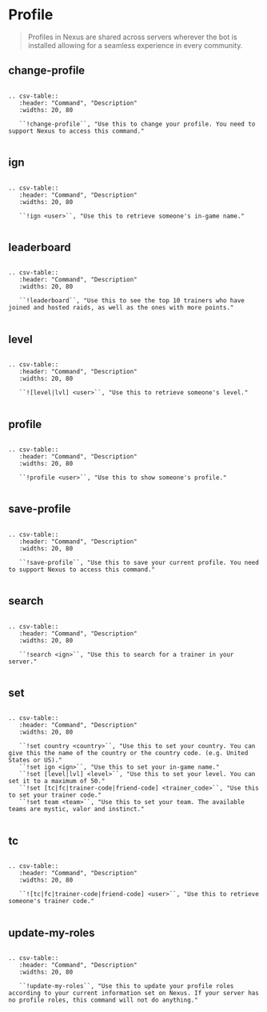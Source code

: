 # Profile

> Profiles in Nexus are shared across servers wherever the bot is installed allowing for a seamless experience in every community.

## change-profile

```eval_rst

.. csv-table::
   :header: "Command", "Description"
   :widths: 20, 80

   ``!change-profile``, "Use this to change your profile. You need to support Nexus to access this command."
 
```

## ign

```eval_rst

.. csv-table::
   :header: "Command", "Description"
   :widths: 20, 80

   ``!ign <user>``, "Use this to retrieve someone's in-game name."
 
```

## leaderboard

```eval_rst

.. csv-table::
   :header: "Command", "Description"
   :widths: 20, 80

   ``!leaderboard``, "Use this to see the top 10 trainers who have joined and hosted raids, as well as the ones with more points."
 
```

## level

```eval_rst

.. csv-table::
   :header: "Command", "Description"
   :widths: 20, 80

   ``![level|lvl] <user>``, "Use this to retrieve someone's level."
 
```

## profile

```eval_rst

.. csv-table::
   :header: "Command", "Description"
   :widths: 20, 80

   ``!profile <user>``, "Use this to show someone's profile."
 
```

## save-profile

```eval_rst

.. csv-table::
   :header: "Command", "Description"
   :widths: 20, 80

   ``!save-profile``, "Use this to save your current profile. You need to support Nexus to access this command."
 
```

## search

```eval_rst

.. csv-table::
   :header: "Command", "Description"
   :widths: 20, 80

   ``!search <ign>``, "Use this to search for a trainer in your server."
 
```

## set

```eval_rst

.. csv-table::
   :header: "Command", "Description"
   :widths: 20, 80

   ``!set country <country>``, "Use this to set your country. You can give this the name of the country or the country code. (e.g. United States or US)."
   ``!set ign <ign>``, "Use this to set your in-game name."
   ``!set [level|lvl] <level>``, "Use this to set your level. You can set it to a maximum of 50."
   ``!set [tc|fc|trainer-code|friend-code] <trainer_code>``, "Use this to set your trainer code."
   ``!set team <team>``, "Use this to set your team. The available teams are mystic, valor and instinct."
 
```

## tc

```eval_rst

.. csv-table::
   :header: "Command", "Description"
   :widths: 20, 80

   ``![tc|fc|trainer-code|friend-code] <user>``, "Use this to retrieve someone's trainer code."
 
```

## update-my-roles

```eval_rst

.. csv-table::
   :header: "Command", "Description"
   :widths: 20, 80

   ``!update-my-roles``, "Use this to update your profile roles according to your current information set on Nexus. If your server has no profile roles, this command will not do anything."
 
```
